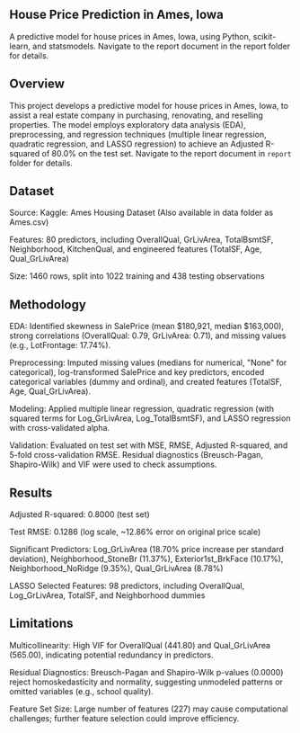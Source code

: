 ## House Price Prediction in Ames, Iowa
A predictive model for house prices in Ames, Iowa, using Python, scikit-learn, and statsmodels. Navigate to the report document in the report folder for details.

## Overview

This project develops a predictive model for house prices in Ames, Iowa, to assist a real estate company in purchasing, renovating, and reselling properties. The model employs exploratory data analysis (EDA), preprocessing, and regression techniques (multiple linear regression, quadratic regression, and LASSO regression) to achieve an Adjusted R-squared of 80.0% on the test set. Navigate to the report document in `report` folder for details.

## Dataset

Source: Kaggle: Ames Housing Dataset (Also available in data folder as Ames.csv)

Features: 80 predictors, including OverallQual, GrLivArea, TotalBsmtSF, Neighborhood, KitchenQual, and engineered features (TotalSF, Age, Qual_GrLivArea)

Size: 1460 rows, split into 1022 training and 438 testing observations

## Methodology

EDA: Identified skewness in SalePrice (mean $180,921, median $163,000), strong correlations (OverallQual: 0.79, GrLivArea: 0.71), and missing values (e.g., LotFrontage: 17.74%).

Preprocessing: Imputed missing values (medians for numerical, "None" for categorical), log-transformed SalePrice and key predictors, encoded categorical variables (dummy and ordinal), and created features (TotalSF, Age, Qual_GrLivArea).

Modeling: Applied multiple linear regression, quadratic regression (with squared terms for Log_GrLivArea, Log_TotalBsmtSF), and LASSO regression with cross-validated alpha.

Validation: Evaluated on test set with MSE, RMSE, Adjusted R-squared, and 5-fold cross-validation RMSE. Residual diagnostics (Breusch-Pagan, Shapiro-Wilk) and VIF were used to check assumptions.

## Results

Adjusted R-squared: 0.8000 (test set)

Test RMSE: 0.1286 (log scale, ~12.86% error on original price scale)

Significant Predictors: Log_GrLivArea (18.70% price increase per standard deviation), Neighborhood_StoneBr (11.37%), Exterior1st_BrkFace (10.17%), Neighborhood_NoRidge (9.35%), Qual_GrLivArea (8.78%)

LASSO Selected Features: 98 predictors, including OverallQual, Log_GrLivArea, TotalSF, and Neighborhood dummies

## Limitations

Multicollinearity: High VIF for OverallQual (441.80) and Qual_GrLivArea (565.00), indicating potential redundancy in predictors.

Residual Diagnostics: Breusch-Pagan and Shapiro-Wilk p-values (0.0000) reject homoskedasticity and normality, suggesting unmodeled patterns or omitted variables (e.g., school quality).

Feature Set Size: Large number of features (227) may cause computational challenges; further feature selection could improve efficiency.

